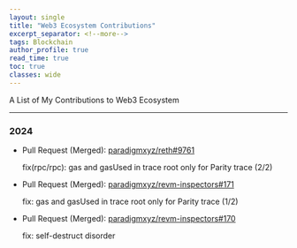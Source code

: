 ```yaml
---
layout: single
title: "Web3 Ecosystem Contributions"
excerpt_separator: <!--more-->
tags: Blockchain
author_profile: true
read_time: true
toc: true
classes: wide
---
```


A List of My Contributions to Web3 Ecosystem

<!--more-->

---

### 2024

- Pull Request (Merged): [paradigmxyz/reth#9761](https://github.com/paradigmxyz/reth/pull/9761)

    fix(rpc/rpc): gas and gasUsed in trace root only for Parity trace (2/2)

- Pull Request (Merged): [paradigmxyz/revm-inspectors#171](https://github.com/paradigmxyz/revm-inspectors/pull/171)

    fix: gas and gasUsed in trace root only for Parity trace (1/2)

- Pull Request (Merged): [paradigmxyz/revm-inspectors#170](https://github.com/paradigmxyz/revm-inspectors/pull/170)

    fix: self-destruct disorder